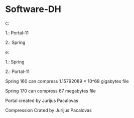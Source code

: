 # Software-DH

c:

1.: Portal-11

2.: Spring

e:

1.: Spring

2.: Portal-11


Spring 160 can compress 1.15792089 × 10^68 gigabytes file

Spring 170 can compress 67 megabytes file

Portal created by Jurijus Pacalovas 

Compression Crated by Jurijus Pacalovas

